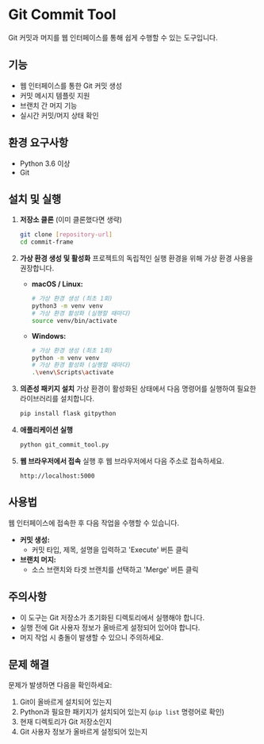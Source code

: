# Git Commit Tool

Git 커밋과 머지를 웹 인터페이스를 통해 쉽게 수행할 수 있는 도구입니다.

## 기능

- 웹 인터페이스를 통한 Git 커밋 생성
- 커밋 메시지 템플릿 지원
- 브랜치 간 머지 기능
- 실시간 커밋/머지 상태 확인

## 환경 요구사항

- Python 3.6 이상
- Git

## 설치 및 실행

1. **저장소 클론** (이미 클론했다면 생략)
   ```bash
   git clone [repository-url]
   cd commit-frame
   ```

2. **가상 환경 생성 및 활성화**
   프로젝트의 독립적인 실행 환경을 위해 가상 환경 사용을 권장합니다.
   
   - **macOS / Linux:**
     ```bash
     # 가상 환경 생성 (최초 1회)
     python3 -m venv venv
     # 가상 환경 활성화 (실행할 때마다)
     source venv/bin/activate
     ```
   - **Windows:**
     ```bash
     # 가상 환경 생성 (최초 1회)
     python -m venv venv
     # 가상 환경 활성화 (실행할 때마다)
     .\venv\Scripts\activate
     ```

3. **의존성 패키지 설치**
   가상 환경이 활성화된 상태에서 다음 명령어를 실행하여 필요한 라이브러리를 설치합니다.
   ```bash
   pip install flask gitpython
   ```

4. **애플리케이션 실행**
   ```bash
   python git_commit_tool.py
   ```

5. **웹 브라우저에서 접속**
   실행 후 웹 브라우저에서 다음 주소로 접속하세요.
   ```
   http://localhost:5000
   ```

## 사용법

웹 인터페이스에 접속한 후 다음 작업을 수행할 수 있습니다.

- **커밋 생성:**
  - 커밋 타입, 제목, 설명을 입력하고 'Execute' 버튼 클릭
- **브랜치 머지:**
  - 소스 브랜치와 타겟 브랜치를 선택하고 'Merge' 버튼 클릭

## 주의사항

- 이 도구는 Git 저장소가 초기화된 디렉토리에서 실행해야 합니다.
- 실행 전에 Git 사용자 정보가 올바르게 설정되어 있어야 합니다.
- 머지 작업 시 충돌이 발생할 수 있으니 주의하세요.

## 문제 해결

문제가 발생하면 다음을 확인하세요:
1. Git이 올바르게 설치되어 있는지
2. Python과 필요한 패키지가 설치되어 있는지 (`pip list` 명령어로 확인)
3. 현재 디렉토리가 Git 저장소인지
4. Git 사용자 정보가 올바르게 설정되어 있는지
